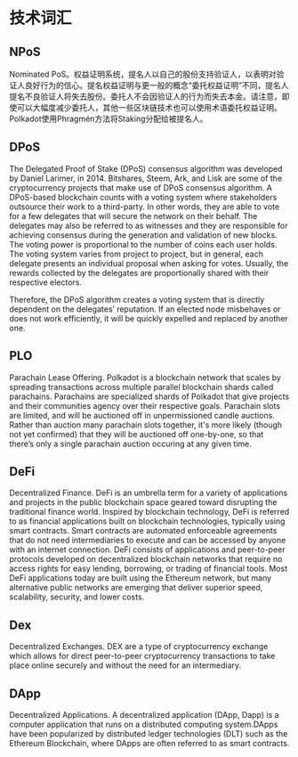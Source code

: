 # 技术词汇

## NPoS

Nominated PoS。权益证明系统，提名人以自己的股份支持验证人，以表明对验证人良好行为的信心。提名权益证明与更一般的概念“委托权益证明”不同，提名人提名不良验证人将失去股份。委托人不会因验证人的行为而失去本金。请注意，即使可以大幅度减少委托人，其他一些区块链技术也可以使用术语委托权益证明。 Polkadot使用Phragmén方法将Staking分配给被提名人。

## DPoS

The Delegated Proof of Stake \(DPoS\) consensus algorithm was developed by Daniel Larimer, in 2014. Bitshares, Steem, Ark, and Lisk are some of the cryptocurrency projects that make use of DPoS consensus algorithm. A DPoS-based blockchain counts with a voting system where stakeholders outsource their work to a third-party. In other words, they are able to vote for a few delegates that will secure the network on their behalf. The delegates may also be referred to as witnesses and they are responsible for achieving consensus during the generation and validation of new blocks. The voting power is proportional to the number of coins each user holds. The voting system varies from project to project, but in general, each delegate presents an individual proposal when asking for votes. Usually, the rewards collected by the delegates are proportionally shared with their respective electors.

Therefore, the DPoS algorithm creates a voting system that is directly dependent on the delegates’ reputation. If an elected node misbehaves or does not work efficiently, it will be quickly expelled and replaced by another one.

## PLO

Parachain Lease Offering. Polkadot is a blockchain network that scales by spreading transactions across multiple parallel blockchain shards called parachains. Parachains are specialized shards of Polkadot that give projects and their communities agency over their respective goals. Parachain slots are limited, and will be auctioned off in unpermissioned candle auctions. Rather than auction many parachain slots together, it's more likely \(though not yet confirmed\) that they will be auctioned off one-by-one, so that there’s only a single parachain auction occuring at any given time.

## DeFi

Decentralized Finance. DeFi is an umbrella term for a variety of applications and projects in the public blockchain space geared toward disrupting the traditional finance world. Inspired by blockchain technology, DeFi is referred to as financial applications built on blockchain technologies, typically using smart contracts. Smart contracts are automated enforceable agreements that do not need intermediaries to execute and can be accessed by anyone with an internet connection. DeFi consists of applications and peer-to-peer protocols developed on decentralized blockchain networks that require no access rights for easy lending, borrowing, or trading of financial tools. Most DeFi applications today are built using the Ethereum network, but many alternative public networks are emerging that deliver superior speed, scalability, security, and lower costs.

## Dex

Decentralized Exchanges. DEX are a type of cryptocurrency exchange which allows for direct peer-to-peer cryptocurrency transactions to take place online securely and without the need for an intermediary.

## DApp

Decentralized Applications. A decentralized application \(DApp, Dapp\) is a computer application that runs on a distributed computing system.DApps have been popularized by distributed ledger technologies \(DLT\) such as the Ethereum Blockchain, where DApps are often referred to as smart contracts.

